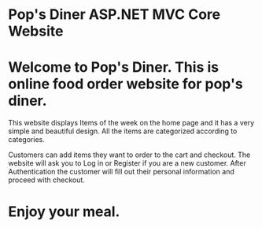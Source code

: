 # Pop's Diner ASP.NET MVC Core Website

# Welcome to Pop's Diner. This is online food order website for pop's diner.

This website displays Items of the week on the home page and it has a very simple and beautiful design. All the items are categorized according to categories.

Customers can add items they want to order to the cart and checkout. The website will ask you to Log in or Register if you are a new customer. After Authentication the customer will fill out their personal information and proceed with checkout.

# Enjoy your meal.
